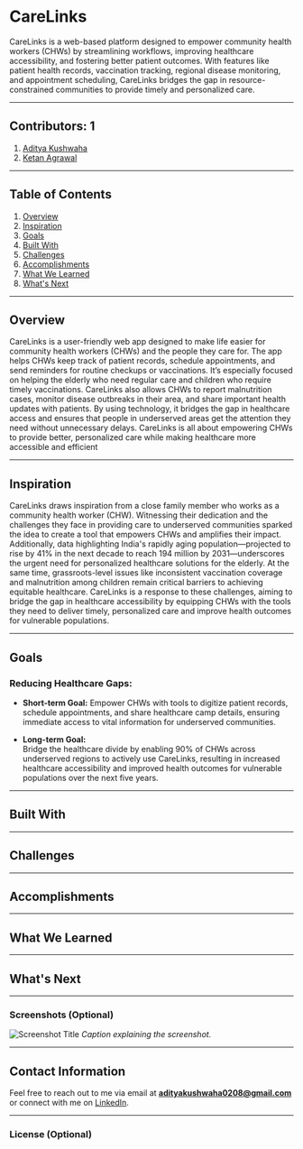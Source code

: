 # CareLinks  
CareLinks is a web-based platform designed to empower community health workers (CHWs) by streamlining workflows, improving healthcare accessibility, and fostering better patient outcomes. With features like patient health records, vaccination tracking, regional disease monitoring, and appointment scheduling, CareLinks bridges the gap in resource-constrained communities to provide timely and personalized care.

---

## Contributors:  1
1. [Aditya Kushwaha](#www.linkedin.com/in/aditya-kushwaha-512581259)
2. [Ketan Agrawal](#www.linkedin.com/in/ketan-agrawal04)

---

## Table of Contents  
1. [Overview](#overview)  
2. [Inspiration](#inspiration)
3. [Goals](#goals)  
4. [Built With](#built-with)  
5. [Challenges](#challenges)  
6. [Accomplishments](#accomplishments)  
7. [What We Learned](#what-we-learned)  
8. [What's Next](#whats-next)  

---

## Overview  
CareLinks is a user-friendly web app designed to make life easier for community health workers (CHWs) and the people they care for. The app helps CHWs keep track of patient records, schedule appointments, and send reminders for routine checkups or vaccinations. It’s especially focused on helping the elderly who need regular care and children who require timely vaccinations.
CareLinks also allows CHWs to report malnutrition cases, monitor disease outbreaks in their area, and share important health updates with patients. By using technology, it bridges the gap in healthcare access and ensures that people in underserved areas get the attention they need without unnecessary delays. CareLinks is all about empowering CHWs to provide better, personalized care while making healthcare more accessible and efficient

---

## Inspiration  
CareLinks draws inspiration from a close family member who works as a community health worker (CHW). Witnessing their dedication and the challenges they face in providing care to underserved communities sparked the idea to create a tool that empowers CHWs and amplifies their impact.
Additionally, data highlighting India's rapidly aging population—projected to rise by 41% in the next decade to reach 194 million by 2031—underscores the urgent need for personalized healthcare solutions for the elderly. At the same time, grassroots-level issues like inconsistent vaccination coverage and malnutrition among children remain critical barriers to achieving equitable healthcare.
CareLinks is a response to these challenges, aiming to bridge the gap in healthcare accessibility by equipping CHWs with the tools they need to deliver timely, personalized care and improve health outcomes for vulnerable populations.

---

## Goals  
### Reducing Healthcare Gaps:  
- **Short-term Goal:**
  Empower CHWs with tools to digitize patient records, schedule appointments, and share healthcare camp details, ensuring immediate access to vital information for underserved communities.
  
- **Long-term Goal:**  
  Bridge the healthcare divide by enabling 90% of CHWs across underserved regions to actively use CareLinks, resulting in increased healthcare accessibility and improved health outcomes for vulnerable populations over the next five years.


---

## Built With  
<!-- List the technologies and frameworks used in your project, such as programming languages, APIs, etc. Example: React, Firebase, Google Maps API, etc. -->

---

## Challenges  
<!-- Describe the obstacles or challenges you faced during the development of CareLinks. How did you overcome them? -->

---

## Accomplishments  
<!-- Highlight the key achievements of the project. For example, stats about pilot testing, how it impacted CHWs, or innovative features. -->

---

## What We Learned  
<!-- Reflect on what you and your team learned during the development process. Mention technical skills, teamwork, or understanding about the issues you're tackling. -->

---

## What's Next  
<!-- Outline future plans for CareLinks, such as new features, partnerships, or enhancements to existing functionality. -->

---

### Screenshots (Optional)  
<!-- Add images or screenshots to showcase your app's features. Example: -->
![Screenshot Title](path_to_screenshot.png)
*Caption explaining the screenshot.*

---

## Contact Information  
<!-- Add your contact details or links to connect with potential collaborators. Example: -->
Feel free to reach out to me via email at **adityakushwaha0208@gmail.com** or connect with me on [LinkedIn](https://www.linkedin.com/in/aditya-kushwaha-512581259/).

---

### License (Optional)  
<!-- If applicable, mention the license under which your project is shared, such as MIT or GPL. -->
